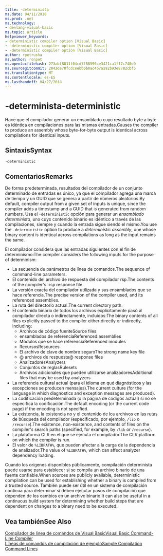 ```yaml
---
title: -determinista
ms.date: 04/11/2018
ms.prod: .net
ms.technology:
- devlang-visual-basic
ms.topic: article
helpviewer_keywords:
- deterministic compiler option [Visual Basic]
- -deterministic compiler option [Visual Basic]
- -deterministic compiler option [Visual Basic]
author: rpetrusha
ms.author: ronpet
ms.openlocfilehash: 273abf8811f04cd7f58599ce3421ca1f17c740d9
ms.sourcegitcommit: 2042de78fcdceebb6b8ac4b7a292b93e8782cbf5
ms.translationtype: MT
ms.contentlocale: es-ES
ms.lasthandoff: 04/27/2018
---
```

# <a name="-deterministic"></a><span data-ttu-id="f920a-102">-determinista</span><span class="sxs-lookup"><span data-stu-id="f920a-102">-deterministic</span></span>

<span data-ttu-id="f920a-103">Hace que el compilador generar un ensamblado cuyo resultado byte a byte es idéntica en compilaciones para las mismas entradas.</span><span class="sxs-lookup"><span data-stu-id="f920a-103">Causes the compiler to produce an assembly whose byte-for-byte output is identical across compilations for identical inputs.</span></span> 

## <a name="syntax"></a><span data-ttu-id="f920a-104">Sintaxis</span><span class="sxs-lookup"><span data-stu-id="f920a-104">Syntax</span></span>

```
-deterministic
```

## <a name="remarks"></a><span data-ttu-id="f920a-105">Comentarios</span><span class="sxs-lookup"><span data-stu-id="f920a-105">Remarks</span></span>

<span data-ttu-id="f920a-106">De forma predeterminada, resultados del compilador de un conjunto determinado de entradas es único, ya que el compilador agrega una marca de tiempo y un GUID que se genera a partir de números aleatorios.</span><span class="sxs-lookup"><span data-stu-id="f920a-106">By default, compiler output from a given set of inputs is unique, since the compiler adds a timestamp and a GUID that is generated from random numbers.</span></span> <span data-ttu-id="f920a-107">Usa el `-deterministic` opción para generar un *ensamblado determinista*, uno cuyo contenido binario es idéntico a través de las compilaciones, siempre y cuando la entrada sigue siendo el mismo.</span><span class="sxs-lookup"><span data-stu-id="f920a-107">You use the `-deterministic` option to produce a *deterministic assembly*, one whose binary content is identical across compilations as long as the input remains the same.</span></span>

<span data-ttu-id="f920a-108">El compilador considera que las entradas siguientes con el fin de determinismo:</span><span class="sxs-lookup"><span data-stu-id="f920a-108">The compiler considers the following inputs for the purpose of determinism:</span></span>

- <span data-ttu-id="f920a-109">La secuencia de parámetros de línea de comandos.</span><span class="sxs-lookup"><span data-stu-id="f920a-109">The sequence of command-line parameters.</span></span>
- <span data-ttu-id="f920a-110">El contenido del archivo de respuesta del compilador rsp.</span><span class="sxs-lookup"><span data-stu-id="f920a-110">The contents of the compiler's .rsp response file.</span></span>
- <span data-ttu-id="f920a-111">La versión exacta del compilador utilizada y sus ensamblados que se hace referencia.</span><span class="sxs-lookup"><span data-stu-id="f920a-111">The precise version of the compiler used, and its referenced assemblies.</span></span>
- <span data-ttu-id="f920a-112">La ruta del directorio actual.</span><span class="sxs-lookup"><span data-stu-id="f920a-112">The current directory path.</span></span>
- <span data-ttu-id="f920a-113">El contenido binario de todos los archivos explícitamente pasó al compilador directa o indirectamente, incluidos:</span><span class="sxs-lookup"><span data-stu-id="f920a-113">The binary contents of all files explicitly passed to the compiler either directly or indirectly, including:</span></span> 
    - <span data-ttu-id="f920a-114">Archivos de código fuente</span><span class="sxs-lookup"><span data-stu-id="f920a-114">Source files</span></span>
    - <span data-ttu-id="f920a-115">ensamblados de referencia</span><span class="sxs-lookup"><span data-stu-id="f920a-115">Referenced assemblies</span></span>
    - <span data-ttu-id="f920a-116">Módulos que se hace referencia</span><span class="sxs-lookup"><span data-stu-id="f920a-116">Referenced modules</span></span>
    - <span data-ttu-id="f920a-117">Recursos</span><span class="sxs-lookup"><span data-stu-id="f920a-117">Resources</span></span>
    - <span data-ttu-id="f920a-118">El archivo de clave de nombre seguro</span><span class="sxs-lookup"><span data-stu-id="f920a-118">The strong name key file</span></span>
    - <span data-ttu-id="f920a-119">@ archivos de respuesta</span><span class="sxs-lookup"><span data-stu-id="f920a-119">@ response files</span></span>
    - <span data-ttu-id="f920a-120">Analizadores</span><span class="sxs-lookup"><span data-stu-id="f920a-120">Analyzers</span></span>
    - <span data-ttu-id="f920a-121">Conjuntos de reglas</span><span class="sxs-lookup"><span data-stu-id="f920a-121">Rulesets</span></span>
    - <span data-ttu-id="f920a-122">Archivos adicionales que pueden utilizarse analizadores</span><span class="sxs-lookup"><span data-stu-id="f920a-122">Additional files that may be used by analyzers</span></span>
- <span data-ttu-id="f920a-123">La referencia cultural actual (para el idioma en qué diagnósticos y las excepciones se producen mensajes).</span><span class="sxs-lookup"><span data-stu-id="f920a-123">The current culture (for the language in which diagnostics and exception messages are produced).</span></span>
- <span data-ttu-id="f920a-124">La codificación predeterminada (o la página de códigos actual) si no se especifica la codificación.</span><span class="sxs-lookup"><span data-stu-id="f920a-124">The default encoding (or the current code page) if the encoding is not specified.</span></span>
- <span data-ttu-id="f920a-125">La existencia, la existencia no y el contenido de los archivos en las rutas de búsqueda del compilador (especificado, por ejemplo, `/lib` o `/recurse`).</span><span class="sxs-lookup"><span data-stu-id="f920a-125">The existence, non-existence, and contents of files on the compiler's search paths (specified, for example, by `/lib` or `/recurse`).</span></span>
- <span data-ttu-id="f920a-126">La plataforma CLR en el que se ejecuta el compilador.</span><span class="sxs-lookup"><span data-stu-id="f920a-126">The CLR platform on which the compiler is run.</span></span>
- <span data-ttu-id="f920a-127">El valor de `%LIBPATH%`, que pueden afectar a la carga de la dependencia de analizador.</span><span class="sxs-lookup"><span data-stu-id="f920a-127">The value of `%LIBPATH%`, which can affect analyzer dependency loading.</span></span>

<span data-ttu-id="f920a-128">Cuando los orígenes disponibles públicamente, compilación determinista puede usarse para establecer si se compila un archivo binario de una fuente confiable.</span><span class="sxs-lookup"><span data-stu-id="f920a-128">When sources are publicly available, deterministic compilation can be used for establishing whether a binary is compiled from a trusted source.</span></span> <span data-ttu-id="f920a-129">También puede ser útil en un sistema de compilación continua para determinar si deben ejecutar pasos de compilación que dependen de los cambios en un archivo binario.</span><span class="sxs-lookup"><span data-stu-id="f920a-129">It can also be useful in a continuous build system for determining whether build steps that are dependent on changes to a binary need to be executed.</span></span> 

## <a name="see-also"></a><span data-ttu-id="f920a-130">Vea también</span><span class="sxs-lookup"><span data-stu-id="f920a-130">See Also</span></span>
[<span data-ttu-id="f920a-131">Compilador de línea de comandos de Visual Basic</span><span class="sxs-lookup"><span data-stu-id="f920a-131">Visual Basic Command-Line Compiler</span></span>](../../../visual-basic/reference/command-line-compiler/index.md)  
[<span data-ttu-id="f920a-132">Líneas de comandos de compilación de ejemplo</span><span class="sxs-lookup"><span data-stu-id="f920a-132">Sample Compilation Command Lines</span></span>](../../../visual-basic/reference/command-line-compiler/sample-compilation-command-lines.md)
